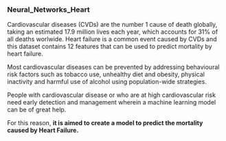 ### Neural_Networks_Heart

Cardiovascular diseases (CVDs) are the number 1 cause of death globally, taking an estimated 17.9 million lives each year, which accounts for 31% of all deaths worlwide. Heart failure is a common event caused by CVDs and this dataset contains 12 features that can be used to predict mortality by heart failure.  
  
Most cardiovascular diseases can be prevented by addressing behavioural risk factors such as tobacco use, unhealthy diet and obesity, physical inactivity and harmful use of alcohol using population-wide strategies.  
  
People with cardiovascular disease or who are at high cardiovascular risk need early detection and management wherein a machine learning model can be of great help.  
  
For this reason, **it is aimed to create a model to predict the mortality caused by Heart Failure.**

